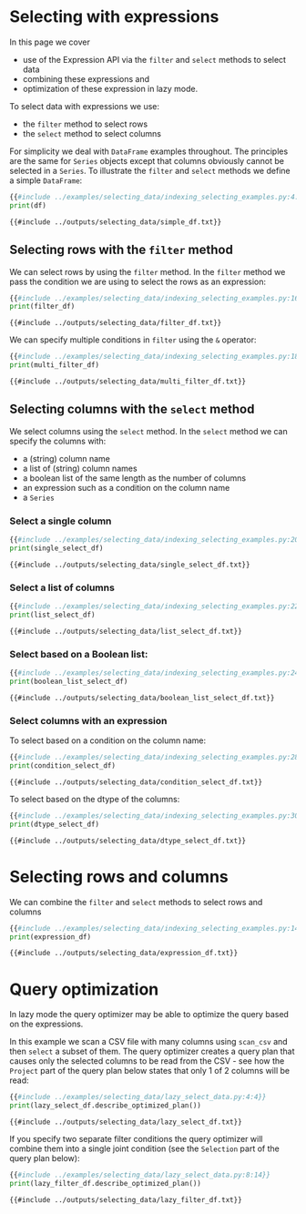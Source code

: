 # Selecting with expressions

In this page we cover

- use of the Expression API via the `filter` and `select` methods to select data
- combining these expressions and
- optimization of these expression in lazy mode.

To select data with expressions we use:

- the `filter` method to select rows
- the `select` method to select columns

For simplicity we deal with `DataFrame` examples throughout. The principles are the same for `Series` objects except that columns obviously cannot be selected in a `Series`. To illustrate the `filter` and `select` methods we define a simple `DataFrame`:

```python
{{#include ../examples/selecting_data/indexing_selecting_examples.py:4:10}}
print(df)
```

```text
{{#include ../outputs/selecting_data/simple_df.txt}}
```

## Selecting rows with the `filter` method

We can select rows by using the `filter` method. In the `filter` method we pass the condition we are using to select the rows as an expression:

```python
{{#include ../examples/selecting_data/indexing_selecting_examples.py:16:16}}
print(filter_df)
```

```text
{{#include ../outputs/selecting_data/filter_df.txt}}
```

We can specify multiple conditions in `filter` using the `&` operator:

```python
{{#include ../examples/selecting_data/indexing_selecting_examples.py:18:18}}
print(multi_filter_df)
```

```text
{{#include ../outputs/selecting_data/multi_filter_df.txt}}
```

## Selecting columns with the `select` method

We select columns using the `select` method. In the `select` method we can specify the columns with:

- a (string) column name
- a list of (string) column names
- a boolean list of the same length as the number of columns
- an expression such as a condition on the column name
- a `Series`

### Select a single column

```python
{{#include ../examples/selecting_data/indexing_selecting_examples.py:20:20}}
print(single_select_df)
```

```text
{{#include ../outputs/selecting_data/single_select_df.txt}}
```

### Select a list of columns

```python
{{#include ../examples/selecting_data/indexing_selecting_examples.py:22:22}}
print(list_select_df)
```

```text
{{#include ../outputs/selecting_data/list_select_df.txt}}
```

### Select based on a Boolean list:

```python
{{#include ../examples/selecting_data/indexing_selecting_examples.py:24:26}}
print(boolean_list_select_df)
```

```text
{{#include ../outputs/selecting_data/boolean_list_select_df.txt}}
```

### Select columns with an expression

To select based on a condition on the column name:

```python
{{#include ../examples/selecting_data/indexing_selecting_examples.py:28:28}}
print(condition_select_df)
```

```text
{{#include ../outputs/selecting_data/condition_select_df.txt}}
```

To select based on the dtype of the columns:

```python
{{#include ../examples/selecting_data/indexing_selecting_examples.py:30:30}}
print(dtype_select_df)
```

```text
{{#include ../outputs/selecting_data/dtype_select_df.txt}}
```

# Selecting rows and columns

We can combine the `filter` and `select` methods to select rows and columns

```python
{{#include ../examples/selecting_data/indexing_selecting_examples.py:14:14}}
print(expression_df)
```

```text
{{#include ../outputs/selecting_data/expression_df.txt}}
```

# Query optimization

In lazy mode the query optimizer may be able to optimize the query based on the expressions.

In this example we scan a CSV file with many columns using `scan_csv` and then `select` a subset of them. The query optimizer creates a query plan that causes only the selected columns to be read from the CSV - see how the `Project` part of the query plan below states that only 1 of 2 columns will be read:

```python
{{#include ../examples/selecting_data/lazy_select_data.py:4:4}}
print(lazy_select_df.describe_optimized_plan())
```

```text
{{#include ../outputs/selecting_data/lazy_select_df.txt}}
```

If you specify two separate filter conditions the query optimizer will combine them into a single joint condition (see the `Selection` part of the query plan below):

```python
{{#include ../examples/selecting_data/lazy_select_data.py:8:14}}
print(lazy_filter_df.describe_optimized_plan())
```

```text
{{#include ../outputs/selecting_data/lazy_filter_df.txt}}
```
